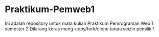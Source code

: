 # Praktikum-Pemweb1
Ini adalah repository untuk mata kuliah Praktikum Pemrograman Web 1 semester 2
Dilarang keras meng-copy/fork/clone tanpa seizin pemilik!!
